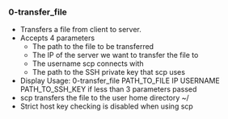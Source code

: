 ### 0-transfer_file
- Transfers a file from client to server.
- Accepts 4 parameters
	- The path to the file to be transferred
	- The IP of the server we want to transfer the file to
	- The username scp connects with
	- The path to the SSH private key that scp uses
- Display Usage: 0-transfer_file PATH_TO_FILE IP USERNAME PATH_TO_SSH_KEY if less
  than 3 parameters passed
- scp transfers the file to the user home directory ~/
- Strict host key checking is disabled when using scp
